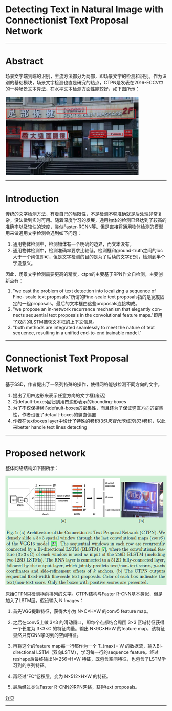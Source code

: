 # Detecting Text in Natural Image with Connectionist Text Proposal Network

****
# Abstract
场景文字端到端的识别，主流方法都分为两部，即场景文字的检测和识别。作为识别的基础模块，场景文字检测也直是研究的热点，CTPN是发表在2016-ECCV中的一种场景文本算法，在水平文本检测方面性能较好，如下图所示：

![](/img/ctpn/detecting_result1.png)
****
# Introduction
传统的文字检测方法，有着自己的局限性，不是检测不够准确就是后处理非常复杂，没法做到实时可用。随着深度学习的发展，通用物体的检测已经达到了较高的准确率以及较快的速度，类似Faster-RCNN等。但是直接将通用物体检测的模型用来做通用文字检测会遇到如下问题：

1. 通用物体检测中，检测物体有一个明确的边界，而文本没有。
2. 通用物体检测中，检测准确率要求比较低，检测框和ground-truth之间的ioc大于一个阈值即可，但是文字检测的目的是为了后续的文字识别，检测到半个字没意义。

因此，场景文字检测需要更高的精度，ctpn的主要基于RPN作文自检测，主要创新点有：

1. "we cast the problem of text detection into localizing a sequence of Fine-
scale text proposals."所谓的Fine-scale text proposals指的是宽度固定的一组proposals，最后的文本框由这些proposals连接构成。
2. "we propose an in-network recurrence mechanism that elegantly con-
nects sequential text proposals in the convolutional feature maps."即用了双向的LSTM捕获文本框的上下文信息。
3. "both methods are integrated seamlessly to meet the nature of text
sequence, resulting in a unified end-to-end trainable model."

****
# Connectionist Text Proposal Network
基于SSD，作者提出了一系列特殊的操作，使得网络能够检测不同方向的文字。

1. 提出了用四边形来表示任意方向的文字框(废话)
2. 将default-boxes回归到用四边形表示的bounding-boxes
3. 为了不仅保持横向default-boxes的密集性，而且还为了保证竖直方向的密集性，作者设置了default-boxes的竖直偏置
4. 作者在textboxes layer中设计了特殊的卷积(3*5)来替代传统的(3*3)卷积，以此来better handle text lines detecting
****
# Proposed network
整体网络结构如下图所示：

![](/img/ctpn/network.png)


原始CTPN只检测横向排列的文字。CTPN结构与Faster R-CNN基本类似，但是加入了LSTM层。假设输入 N Images：

1. 首先VGG提取特征，获得大小为 N×C×H×W 的conv5 feature map。

2. 之后在conv5上做 3×3 的滑动窗口，即每个点都结合周围 3×3 区域特征获得一个长度为 3×3×C 的特征向量。输出 N×9C×H×W 的feature map，该特征显然只有CNN学习到的空间特征。

3. 再将这个的feature map每一行都作为一个 T_{max}= W 的数据流，输入Bi-directional LSTM（双向LSTM），学习每一行的sequence feature。经过reshape后最终输出N×256×H×W 特征，既包含空间特征，也包含了LSTM学习到的序列特征。

4. 再经过“FC”卷积层，变为 N×512×H×W 的特征。

5. 最后经过类似Faster R-CNN的RPN网络，获得text proposals。

[详见](https://zhuanlan.zhihu.com/p/34757009)
****

